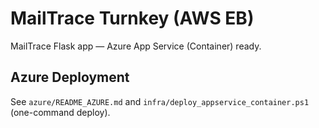 # MailTrace Turnkey (AWS EB)

MailTrace Flask app — Azure App Service (Container) ready.

## Azure Deployment
See `azure/README_AZURE.md` and `infra/deploy_appservice_container.ps1` (one-command deploy).
